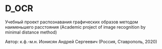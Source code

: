 # D_OCR
Учебный проект распознавания графических образов методом наименьшего расстояния (Academic project of image recognition by minimal distance method)

Автор: к.ф.-м.н. Ионисян Андрей Сергеевич (Россия, Ставрополь, 2020)
